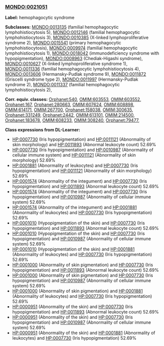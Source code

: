 
### [MONDO:0021051](http://purl.obolibrary.org/obo/MONDO_0021051)
**Label:** hemophagocytic syndrome

**Subclasses:** [MONDO:0013135](http://purl.obolibrary.org/obo/MONDO_0013135) (familial hemophagocytic lymphohistiocytosis 5), [MONDO:0012146](http://purl.obolibrary.org/obo/MONDO_0012146) (familial hemophagocytic lymphohistiocytosis 3), [MONDO:0010385](http://purl.obolibrary.org/obo/MONDO_0010385) (X-linked lymphoproliferative syndrome 2), [MONDO:0015541](http://purl.obolibrary.org/obo/MONDO_0015541) (primary hemophagocytic lymphohistiocytosis), [MONDO:0009974](http://purl.obolibrary.org/obo/MONDO_0009974) (familial hemophagocytic lymphohistiocytosis 1), [MONDO:0018042](http://purl.obolibrary.org/obo/MONDO_0018042) (immunodeficiency syndrome with hypopigmentation), [MONDO:0008963](http://purl.obolibrary.org/obo/MONDO_0008963) (Chediak-Higashi syndrome), [MONDO:0010627](http://purl.obolibrary.org/obo/MONDO_0010627) (X-linked lymphoproliferative syndrome 1), [MONDO:0011336](http://purl.obolibrary.org/obo/MONDO_0011336) (familial hemophagocytic lymphohistiocytosis 4), [MONDO:0013606](http://purl.obolibrary.org/obo/MONDO_0013606) (Hermansky-Pudlak syndrome 9), [MONDO:0011872](http://purl.obolibrary.org/obo/MONDO_0011872) (Griscelli syndrome type 2), [MONDO:0011997](http://purl.obolibrary.org/obo/MONDO_0011997) (Hermansky-Pudlak syndrome 2), [MONDO:0011337](http://purl.obolibrary.org/obo/MONDO_0011337) (familial hemophagocytic lymphohistiocytosis 2), 

**Corr. equiv. classes:** [Orphanet:540](http://www.orpha.net/ORDO/Orphanet_540), [OMIM:603553](http://purl.obolibrary.org/obo/OMIM_603553), [OMIM:603552](http://purl.obolibrary.org/obo/OMIM_603552), [Orphanet:167](http://www.orpha.net/ORDO/Orphanet_167), [Orphanet:280663](http://www.orpha.net/ORDO/Orphanet_280663), [OMIM:607624](http://purl.obolibrary.org/obo/OMIM_607624), [OMIM:608898](http://purl.obolibrary.org/obo/OMIM_608898), [OMIM:614171](http://purl.obolibrary.org/obo/OMIM_614171), [OMIM:267700](http://purl.obolibrary.org/obo/OMIM_267700), [Orphanet:158038](http://www.orpha.net/ORDO/Orphanet_158038), [OMIM:300635](http://purl.obolibrary.org/obo/OMIM_300635), [Orphanet:331249](http://www.orpha.net/ORDO/Orphanet_331249), [Orphanet:2442](http://www.orpha.net/ORDO/Orphanet_2442), [OMIM:613101](http://purl.obolibrary.org/obo/OMIM_613101), [OMIM:214500](http://purl.obolibrary.org/obo/OMIM_214500), [Orphanet:183678](http://www.orpha.net/ORDO/Orphanet_183678), [OMIM:608233](http://purl.obolibrary.org/obo/OMIM_608233), [OMIM:308240](http://purl.obolibrary.org/obo/OMIM_308240), [Orphanet:79477](http://www.orpha.net/ORDO/Orphanet_79477), 

**Class expressions from DL-Learner:**

- [HP:0007730](http://purl.obolibrary.org/obo/HP_0007730) (Iris hypopigmentation) and [HP:0011121](http://purl.obolibrary.org/obo/HP_0011121) (Abnormality of skin morphology) and [HP:0011893](http://purl.obolibrary.org/obo/HP_0011893) (Abnormal leukocyte count) 52.69%
- [HP:0007730](http://purl.obolibrary.org/obo/HP_0007730) (Iris hypopigmentation) and [HP:0010987](http://purl.obolibrary.org/obo/HP_0010987) (Abnormality of cellular immune system) and [HP:0011121](http://purl.obolibrary.org/obo/HP_0011121) (Abnormality of skin morphology) 52.69%
- [HP:0001881](http://purl.obolibrary.org/obo/HP_0001881) (Abnormality of leukocytes) and [HP:0007730](http://purl.obolibrary.org/obo/HP_0007730) (Iris hypopigmentation) and [HP:0011121](http://purl.obolibrary.org/obo/HP_0011121) (Abnormality of skin morphology) 52.69%
- [HP:0001574](http://purl.obolibrary.org/obo/HP_0001574) (Abnormality of the integument) and [HP:0007730](http://purl.obolibrary.org/obo/HP_0007730) (Iris hypopigmentation) and [HP:0011893](http://purl.obolibrary.org/obo/HP_0011893) (Abnormal leukocyte count) 52.69%
- [HP:0001574](http://purl.obolibrary.org/obo/HP_0001574) (Abnormality of the integument) and [HP:0007730](http://purl.obolibrary.org/obo/HP_0007730) (Iris hypopigmentation) and [HP:0010987](http://purl.obolibrary.org/obo/HP_0010987) (Abnormality of cellular immune system) 52.69%
- [HP:0001574](http://purl.obolibrary.org/obo/HP_0001574) (Abnormality of the integument) and [HP:0001881](http://purl.obolibrary.org/obo/HP_0001881) (Abnormality of leukocytes) and [HP:0007730](http://purl.obolibrary.org/obo/HP_0007730) (Iris hypopigmentation) 52.69%
- [HP:0001010](http://purl.obolibrary.org/obo/HP_0001010) (Hypopigmentation of the skin) and [HP:0007730](http://purl.obolibrary.org/obo/HP_0007730) (Iris hypopigmentation) and [HP:0011893](http://purl.obolibrary.org/obo/HP_0011893) (Abnormal leukocyte count) 52.69%
- [HP:0001010](http://purl.obolibrary.org/obo/HP_0001010) (Hypopigmentation of the skin) and [HP:0007730](http://purl.obolibrary.org/obo/HP_0007730) (Iris hypopigmentation) and [HP:0010987](http://purl.obolibrary.org/obo/HP_0010987) (Abnormality of cellular immune system) 52.69%
- [HP:0001010](http://purl.obolibrary.org/obo/HP_0001010) (Hypopigmentation of the skin) and [HP:0001881](http://purl.obolibrary.org/obo/HP_0001881) (Abnormality of leukocytes) and [HP:0007730](http://purl.obolibrary.org/obo/HP_0007730) (Iris hypopigmentation) 52.69%
- [HP:0001000](http://purl.obolibrary.org/obo/HP_0001000) (Abnormality of skin pigmentation) and [HP:0007730](http://purl.obolibrary.org/obo/HP_0007730) (Iris hypopigmentation) and [HP:0011893](http://purl.obolibrary.org/obo/HP_0011893) (Abnormal leukocyte count) 52.69%
- [HP:0001000](http://purl.obolibrary.org/obo/HP_0001000) (Abnormality of skin pigmentation) and [HP:0007730](http://purl.obolibrary.org/obo/HP_0007730) (Iris hypopigmentation) and [HP:0010987](http://purl.obolibrary.org/obo/HP_0010987) (Abnormality of cellular immune system) 52.69%
- [HP:0001000](http://purl.obolibrary.org/obo/HP_0001000) (Abnormality of skin pigmentation) and [HP:0001881](http://purl.obolibrary.org/obo/HP_0001881) (Abnormality of leukocytes) and [HP:0007730](http://purl.obolibrary.org/obo/HP_0007730) (Iris hypopigmentation) 52.69%
- [HP:0000951](http://purl.obolibrary.org/obo/HP_0000951) (Abnormality of the skin) and [HP:0007730](http://purl.obolibrary.org/obo/HP_0007730) (Iris hypopigmentation) and [HP:0011893](http://purl.obolibrary.org/obo/HP_0011893) (Abnormal leukocyte count) 52.69%
- [HP:0000951](http://purl.obolibrary.org/obo/HP_0000951) (Abnormality of the skin) and [HP:0007730](http://purl.obolibrary.org/obo/HP_0007730) (Iris hypopigmentation) and [HP:0010987](http://purl.obolibrary.org/obo/HP_0010987) (Abnormality of cellular immune system) 52.69%
- [HP:0000951](http://purl.obolibrary.org/obo/HP_0000951) (Abnormality of the skin) and [HP:0001881](http://purl.obolibrary.org/obo/HP_0001881) (Abnormality of leukocytes) and [HP:0007730](http://purl.obolibrary.org/obo/HP_0007730) (Iris hypopigmentation) 52.69%


